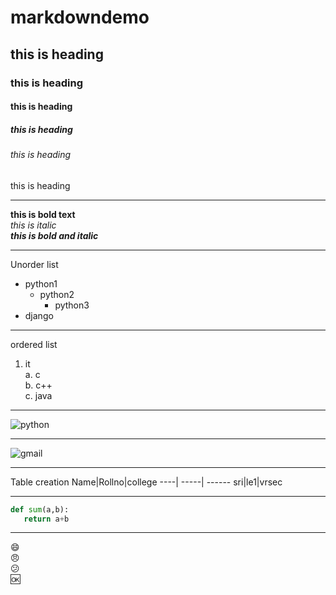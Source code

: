 # markdowndemo 
## this is heading
### this is heading
#### this is heading
##### this is heading
###### this is heading
this is heading
_______________________________________________
 **this is bold text**  
 *this is italic*  
 ***this is bold and italic***  
 ____________________________________________
Unorder list
  - python1
    - python2
      - python3
  - django
  ___________________________________________
  ordered list
  1. it  
    a. c  
    b. c++  
    c. java    
  ___________________________________________
 ![python](https://i0.wp.com/evomics.org/wp-content/uploads/2011/09/python-logo-glassy.png)  
 _________________________________________
 ![gmail](https://mail.google.com/)
 _____________________
 Table creation
 Name|Rollno|college
 ----| -----| ------
 sri|le1|vrsec
 ______________________________________________
 ``` python
 def sum(a,b):
    return a+b
```

_________________________________________________
:smile:  
:angry:  
:confused:  
:ok:  
